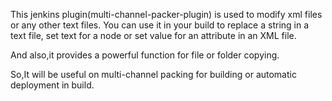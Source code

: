 This jenkins plugin(multi-channel-packer-plugin) is used to modify xml files or any other text files.
You can use it in your build to replace a string in a text file,
set text for a node or set value for an attribute in an XML file.

And also,it provides a powerful function for file or folder copying.

So,It will be useful on multi-channel packing for building or automatic deployment in build.
